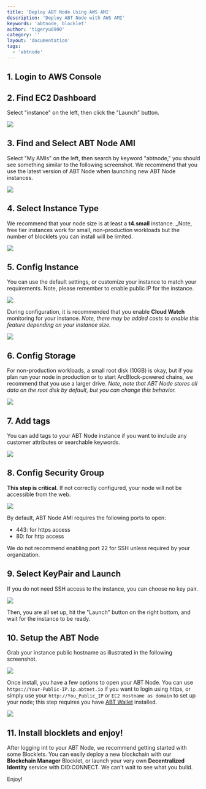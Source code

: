 ```yaml
---
title: 'Deploy ABT Node Using AWS AMI'
description: 'Deploy ABT Node with AWS AMI'
keywords: 'abtnode, blocklet'
author: 'tigeryu8900'
category: ''
layout: 'documentation'
tags:
  - 'abtnode'
---
```


## 1. Login to AWS Console

## 2. Find EC2 Dashboard

Select "instance" on the left, then click the "Launch" button.

![](./images/1-launch.png)

## 3. Find and Select ABT Node AMI

Select "My AMIs" on the left, then search by keyword "abtnode," you should see something similar to the following screenshot. We recommend that you use the latest version of ABT Node when launching new ABT Node instances.

![](./images/2-select-ami.png)

## 4. Select Instance Type

We recommend that your node size is at least a **t4.small** instance. _Note, free tier instances work for small, non-production workloads but the number of blocklets you can install will be limited.

![](./images/3-instance-type.png)

## 5. Config Instance

You can use the default settings, or customize your instance to match your requirements. Note, please remember to enable public IP for the instance.

![](./images/5-configure.png)

During configuration, it is recommended that you enable **Cloud Watch** monitoring for your instance. _Note, there may be added costs to enable this feature depending on your instance size._

![](./images/cloudwatch.png)

## 6. Config Storage

For non-production workloads, a small root disk (10GB) is okay, but if you plan run your node in production or to start ArcBlock-powered chains,
we recommend that you use a larger drive. _Note, note that ABT Node stores all data on the root disk by default, but you can change this
behavior._

![](./images/6-storage.png)

## 7. Add tags

You can add tags to your ABT Node instance if you want to include any customer attributes or searchable keywords.

![](./images/7-tags.png)

## 8. Config Security Group

**This step is critical.** If not correctly configured, your node will not be accessible from the web.

![](./images/8-security-group.png)

By default, ABT Node AMI requires the following ports to open:

- 443: for https access
- 80: for http access

We do not recommend enabling port 22 for SSH unless required by your organization.

## 9. Select KeyPair and Launch

If you do not need SSH access to the instance, you can choose no key pair.

![](./images/9-keypair.png)

Then, you are all set up, hit the "Launch" button on the right bottom, and wait for the instance to be ready.

## 10. Setup the ABT Node

Grab your instance public hostname as illustrated in the following screenshot.

![](./images/11-public-hostname.png)

Once install, you have a few options to open your ABT Node. You can use `https://Your-Public-IP.ip.abtnet.io` if you want to login using https, or simply use your `http://You_Public_IP` or `EC2 Hostname as domain` to set up your node; this step requires you have [ABT Wallet](
https://abtwallet.io) installed.

![](./images/12-setup-abtnode.png)

## 11. Install blocklets and enjoy!

After logging int to your ABT Node, we recommend getting started with some Blocklets. You can easily deploy a new blockchain with our **Blockchain Manager** Blocklet, or launch your very own **Decentralized Identity** service with DID:CONNECT.  We can't wait to see what you build.

Enjoy!
